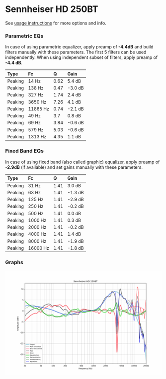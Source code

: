 # Sennheiser HD 250BT
See [usage instructions](https://github.com/jaakkopasanen/AutoEq#usage) for more options and info.

### Parametric EQs
In case of using parametric equalizer, apply preamp of **-4.4dB** and build filters manually
with these parameters. The first 5 filters can be used independently.
When using independent subset of filters, apply preamp of **-4.4 dB**.

| Type    | Fc       |    Q | Gain    |
|:--------|:---------|:-----|:--------|
| Peaking | 14 Hz    | 0.62 | 5.4 dB  |
| Peaking | 138 Hz   | 0.47 | -3.0 dB |
| Peaking | 327 Hz   | 1.74 | 2.4 dB  |
| Peaking | 3650 Hz  | 7.26 | 4.1 dB  |
| Peaking | 11865 Hz | 0.74 | -2.1 dB |
| Peaking | 49 Hz    | 3.7  | 0.8 dB  |
| Peaking | 69 Hz    | 3.84 | -0.6 dB |
| Peaking | 579 Hz   | 5.03 | -0.6 dB |
| Peaking | 1313 Hz  | 4.35 | 1.1 dB  |

### Fixed Band EQs
In case of using fixed band (also called graphic) equalizer, apply preamp of **-2.9dB**
(if available) and set gains manually with these parameters.

| Type    | Fc       |    Q | Gain    |
|:--------|:---------|:-----|:--------|
| Peaking | 31 Hz    | 1.41 | 3.0 dB  |
| Peaking | 63 Hz    | 1.41 | -1.3 dB |
| Peaking | 125 Hz   | 1.41 | -2.9 dB |
| Peaking | 250 Hz   | 1.41 | -0.2 dB |
| Peaking | 500 Hz   | 1.41 | 0.0 dB  |
| Peaking | 1000 Hz  | 1.41 | 0.3 dB  |
| Peaking | 2000 Hz  | 1.41 | -0.2 dB |
| Peaking | 4000 Hz  | 1.41 | 1.4 dB  |
| Peaking | 8000 Hz  | 1.41 | -1.9 dB |
| Peaking | 16000 Hz | 1.41 | -1.8 dB |

### Graphs
![](./Sennheiser%20HD%20250BT.png)